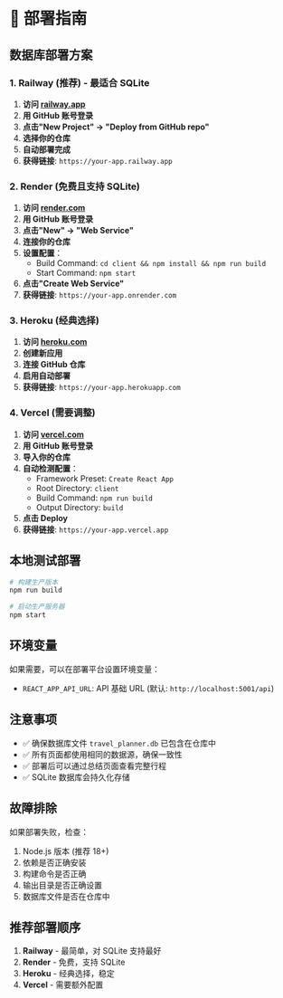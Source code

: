 # 🚀 部署指南

## 数据库部署方案

### 1. Railway (推荐) - 最适合 SQLite

1. **访问 [railway.app](https://railway.app)**
2. **用 GitHub 账号登录**
3. **点击"New Project" → "Deploy from GitHub repo"**
4. **选择你的仓库**
5. **自动部署完成**
6. **获得链接**: `https://your-app.railway.app`

### 2. Render (免费且支持 SQLite)

1. **访问 [render.com](https://render.com)**
2. **用 GitHub 账号登录**
3. **点击"New" → "Web Service"**
4. **连接你的仓库**
5. **设置配置**：
   - Build Command: `cd client && npm install && npm run build`
   - Start Command: `npm start`
6. **点击"Create Web Service"**
7. **获得链接**: `https://your-app.onrender.com`

### 3. Heroku (经典选择)

1. **访问 [heroku.com](https://heroku.com)**
2. **创建新应用**
3. **连接 GitHub 仓库**
4. **启用自动部署**
5. **获得链接**: `https://your-app.herokuapp.com`

### 4. Vercel (需要调整)

1. **访问 [vercel.com](https://vercel.com)**
2. **用 GitHub 账号登录**
3. **导入你的仓库**
4. **自动检测配置**：
   - Framework Preset: `Create React App`
   - Root Directory: `client`
   - Build Command: `npm run build`
   - Output Directory: `build`
5. **点击 Deploy**
6. **获得链接**: `https://your-app.vercel.app`

## 本地测试部署

```bash
# 构建生产版本
npm run build

# 启动生产服务器
npm start
```

## 环境变量

如果需要，可以在部署平台设置环境变量：

- `REACT_APP_API_URL`: API 基础 URL (默认: `http://localhost:5001/api`)

## 注意事项

- ✅ 确保数据库文件 `travel_planner.db` 已包含在仓库中
- ✅ 所有页面都使用相同的数据源，确保一致性
- ✅ 部署后可以通过总结页面查看完整行程
- ✅ SQLite 数据库会持久化存储

## 故障排除

如果部署失败，检查：

1. Node.js 版本 (推荐 18+)
2. 依赖是否正确安装
3. 构建命令是否正确
4. 输出目录是否正确设置
5. 数据库文件是否在仓库中

## 推荐部署顺序

1. **Railway** - 最简单，对 SQLite 支持最好
2. **Render** - 免费，支持 SQLite
3. **Heroku** - 经典选择，稳定
4. **Vercel** - 需要额外配置
